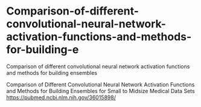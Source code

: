 # Comparison-of-different-convolutional-neural-network-activation-functions-and-methods-for-building-e
Comparison of different convolutional neural network activation functions and methods for building ensembles 

Comparison of Different Convolutional Neural Network Activation Functions and Methods for Building Ensembles for Small to Midsize Medical Data Sets
https://pubmed.ncbi.nlm.nih.gov/36015898/
